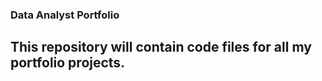 ### Data Analyst Portfolio
## This repository will contain code files for all my portfolio projects.
